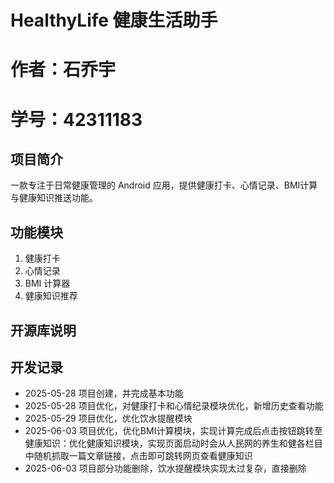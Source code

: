 # HealthyLife 健康生活助手
# 作者：石乔宇
# 学号：42311183

## 项目简介
一款专注于日常健康管理的 Android 应用，提供健康打卡、心情记录、BMI计算与健康知识推送功能。

## 功能模块
1. 健康打卡
2. 心情记录
3. BMI 计算器
4. 健康知识推荐

##  开源库说明

## 开发记录
- 2025-05-28  项目创建，并完成基本功能
- 2025-05-28  项目优化，对健康打卡和心情纪录模块优化，新增历史查看功能
- 2025-05-29  项目优化，优化饮水提醒模块
- 2025-06-03  项目优化，优化BMI计算模块，实现计算完成后点击按钮跳转至健康知识：优化健康知识模块，实现页面启动时会从人民网的养生和健各栏目中随机抓取一篇文章链接，点击即可跳转网页查看健康知识
- 2025-06-03  项目部分功能删除，饮水提醒模块实现太过复杂，直接删除
